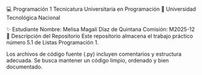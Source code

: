 💻 Programación 1
Tecnicatura Universitaria en Programación
📍 Universidad Tecnológica Nacional

✨ Estudiante
Nombre: Melisa Magalí Díaz de Quintana
Comisión: M2025-12
📂 Descripción del Repositorio
Este repositorio almacena el trabajo práctico número 5.1 de Listas Programación 1.

Los archivos de código fuente (.py) incluyen comentarios y estructura adecuada.
Se busca mantener un código limpio, ordenado y bien documentado.